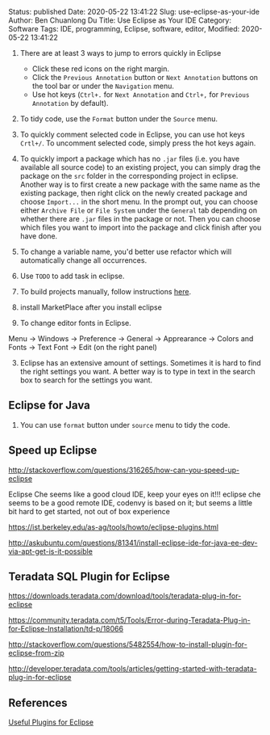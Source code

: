 Status: published
Date: 2020-05-22 13:41:22
Slug: use-eclipse-as-your-ide
Author: Ben Chuanlong Du
Title: Use Eclipse as Your IDE
Category: Software
Tags: IDE, programming, Eclipse, software, editor, 
Modified: 2020-05-22 13:41:22


1. There are at least 3 ways to jump to errors quickly in Eclipse

    - Click these red icons on the right margin.
    - Click the `Previous Annotation` button 
    or `Next Annotation` buttons on the tool bar or under the `Navigation` menu.
    - Use hot keys (`Ctrl+.` for `Next Annotation` and `Ctrl+,` for `Previous Annotation` by default).

2. To tidy code, 
    use the `Format` button under the `Source` menu.

3. To quickly comment selected code in Eclipse, 
    you can use hot keys `Crtl+/`. 
    To uncomment selected code, 
    simply press the hot keys again.

4. To quickly import a package which has no `.jar` files 
    (i.e. you have available all source code) to an existing project, 
    you can simply drag the package on the `src` folder 
    in the corresponding project in eclipse. 
    Another way is to first create a new package with the same
    name as the existing package, 
    then right click on the newly created
    package and choose `Import...` in the short menu. 
    In the prompt out,
    you can choose either `Archive File` or `File System` under
    the `General` tab depending on whether there are `.jar` files in the package
    or not. 
    Then you can choose which files you want to import into
    the package and click finish after you have done.

5. To change a variable name, you'd better use refactor which will
    automatically change all occurrences.

6. Use `TODO` to add task in eclipse.

7. To build projects manually, 
    follow instructions 
    [here](http://help.eclipse.org/helios/index.jsp?topic=%2Forg.eclipse.platform.doc.user%2Ftasks%2Ftasks-75.htm).


1. install MarketPlace after you install eclipse

2. To change editor fonts in Eclipse.

Menu -> Windows -> Preference -> General -> Apprearance -> Colors and Fonts -> Text Font -> Edit (on the right panel) 

3. Eclipse has an extensive amount of settings. 
    Sometimes it is hard to find the right settings you want. 
    A better way is to type in text in the search box to search for the settings you want.


## Eclipse for Java

1. You can use `format` button under `source` menu to tidy the code.


## Speed up Eclipse

http://stackoverflow.com/questions/316265/how-can-you-speed-up-eclipse


Eclipse Che seems like a good cloud IDE, keep your eyes on it!!!
eclipse che seems to be a good remote IDE, codenvy is based on it; but seems a little bit hard to get started, not out of box experience

https://ist.berkeley.edu/as-ag/tools/howto/eclipse-plugins.html

http://askubuntu.com/questions/81341/install-eclipse-ide-for-java-ee-dev-via-apt-get-is-it-possible

## Teradata SQL Plugin for Eclipse

https://downloads.teradata.com/download/tools/teradata-plug-in-for-eclipse

https://community.teradata.com/t5/Tools/Error-during-Teradata-Plug-in-for-Eclipse-Installation/td-p/18066

http://stackoverflow.com/questions/5482554/how-to-install-plugin-for-eclipse-from-zip


http://developer.teradata.com/tools/articles/getting-started-with-teradata-plug-in-for-eclipse

## References

[Useful Plugins for Eclipse](http://www.legendu.net/en/blog/useful-plugins-for-eclipse/)